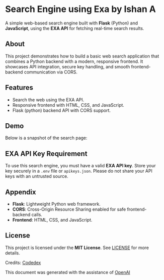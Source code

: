 # Search Engine using Exa by Ishan A

A simple web-based search engine built with **Flask** (Python) and **JavaScript**, using the **EXA API** for fetching real-time search results.

## About

This project demonstrates how to build a basic web search application that combines a Python backend with a modern, responsive frontend. It showcases API integration, secure key handling, and smooth frontend-backend communication via CORS.

## Features

- Search the web using the EXA API.
- Responsive frontend with HTML, CSS, and JavaScript.
- Flask (python) backend API with CORS support.


## Demo

Below is a snapshot of the search page:

[](img.png)

## EXA API Key Requirement

To use this search engine, you must have a valid **EXA API key**. Store your key securely in a `.env` file or `apikeys.json`. Please do not share your API keys with an untrusted source.

## Appendix

- **Flask**: Lightweight Python web framework.
- **CORS**: Cross-Origin Resource Sharing enabled for safe frontend-backend calls.
- **Frontend**: HTML, CSS, and JavaScript.


## License

This project is licensed under the **MIT License**. See [LICENSE](https://opensource.org/license/mit) for more details.

Credits: [Codedex](https://www.codedex.io/projects/build-a-custom-search-engine-with-exa-ai)

This document was generated with the assistance of [OpenAI](https://chatgpt.com/?model=auto) 


